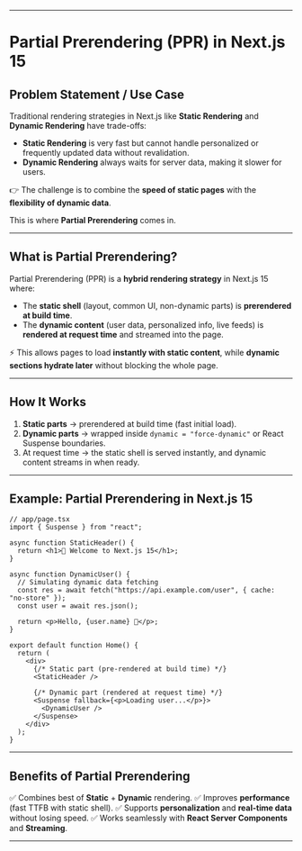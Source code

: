 
---

# Partial Prerendering (PPR) in Next.js 15

## Problem Statement / Use Case

Traditional rendering strategies in Next.js like **Static Rendering** and **Dynamic Rendering** have trade-offs:

* **Static Rendering** is very fast but cannot handle personalized or frequently updated data without revalidation.
* **Dynamic Rendering** always waits for server data, making it slower for users.

👉 The challenge is to combine the **speed of static pages** with the **flexibility of dynamic data**.

This is where **Partial Prerendering** comes in.

---

## What is Partial Prerendering?

Partial Prerendering (PPR) is a **hybrid rendering strategy** in Next.js 15 where:

* The **static shell** (layout, common UI, non-dynamic parts) is **prerendered at build time**.
* The **dynamic content** (user data, personalized info, live feeds) is **rendered at request time** and streamed into the page.

⚡ This allows pages to load **instantly with static content**, while **dynamic sections hydrate later** without blocking the whole page.

---

## How It Works

1. **Static parts** → prerendered at build time (fast initial load).
2. **Dynamic parts** → wrapped inside `dynamic = "force-dynamic"` or React Suspense boundaries.
3. At request time → the static shell is served instantly, and dynamic content streams in when ready.

---

## Example: Partial Prerendering in Next.js 15

```tsx
// app/page.tsx
import { Suspense } from "react";

async function StaticHeader() {
  return <h1>🚀 Welcome to Next.js 15</h1>;
}

async function DynamicUser() {
  // Simulating dynamic data fetching
  const res = await fetch("https://api.example.com/user", { cache: "no-store" });
  const user = await res.json();

  return <p>Hello, {user.name} 👋</p>;
}

export default function Home() {
  return (
    <div>
      {/* Static part (pre-rendered at build time) */}
      <StaticHeader />

      {/* Dynamic part (rendered at request time) */}
      <Suspense fallback={<p>Loading user...</p>}>
        <DynamicUser />
      </Suspense>
    </div>
  );
}
```

---

## Benefits of Partial Prerendering

✅ Combines best of **Static** + **Dynamic** rendering.
✅ Improves **performance** (fast TTFB with static shell).
✅ Supports **personalization** and **real-time data** without losing speed.
✅ Works seamlessly with **React Server Components** and **Streaming**.

---

